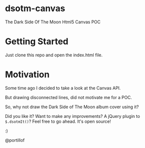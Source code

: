 # dsotm-canvas
The Dark Side Of The Moon Html5 Canvas POC

# Getting Started
Just clone this repo and open the index.html file.

# Motivation
Some time ago I decided to take a look at the Canvas API.

But drawing disconnected lines, did not motivate me for a POC.

So, why not draw the Dark Side of The Moon album cover using it?

Did you like it? Want to make any improvements? A jQuery plugin to ```$.dsotmIt()```? Feel free to go ahead. It's open source!

:)

@portillof
